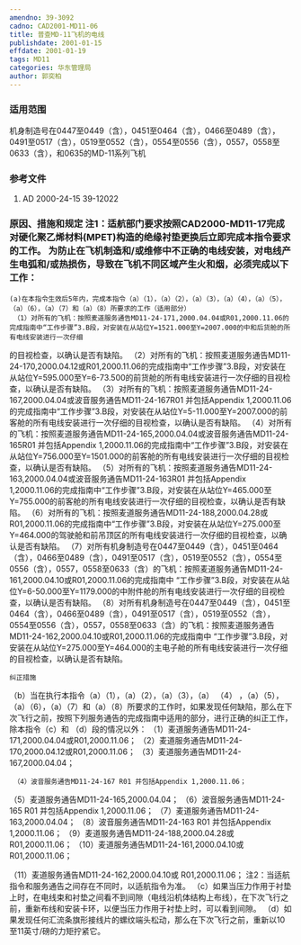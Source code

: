 ```yaml
---
amendno: 39-3092
cadno: CAD2001-MD11-06
title: 普查MD-11飞机的电线
publishdate: 2001-01-15
effdate: 2001-01-19
tags: MD11
categories: 华东管理局
author: 郭奕柏
---
```


### 适用范围 
机身制造号在0447至0449（含），0451至0464（含），0466至0489（含），0491至0517（含），0519至0552（含），0554至0556（含），0557，0558至0633（含），和0635的MD-11系列飞机

<!--more-->
### 参考文件
1. AD 2000-24-15 39-12022 

### 原因、措施和规定 注1：适航部门要求按照CAD2000-MD11-17完成对硬化聚乙烯材料(MPET)构造的绝缘衬垫更换后立即完成本指令要求的工作。     为防止在飞机制造和/或维修中不正确的电线安装，对电线产生电弧和/或热损伤，导致在飞机不同区域产生火和烟，必须完成以下工作：
    (a)在本指令生效后5年内，完成本指令（a）（1），（a）（2），（a）（3），（a）（4），（a）（5），（a）（6），（a）（7）和（a）（8）所要求的工作（适用部分） 
     （1）对所有的飞机：按照麦道服务通告MD11-24-171,2000.04.04或R01,2000.11.06的完成指南中“工作步骤”3.B段，对安装在从站位Y=1521.000至Y=2007.000的中和后货舱的所有电线安装进行一次仔细

       
的目视检查，以确认是否有缺陷。 
     （2）对所有的飞机：按照麦道服务通告MD11-24-170,2000.04.12或R01,2000.11.06的完成指南中“工作步骤”3.B段，对安装在从站位Y=595.000至Y=6-73.500的前货舱的所有电线安装进行一次仔细的目视检查，以确认是否有缺陷。 
     （3）对所有的飞机：按照麦道服务通告MD11-24-167,2000.04.04或波音服务通告MD11-24-167R01 并包括Appendix 1,2000.11.06的完成指南中“工作步骤”3.B段，对安装在从站位Y=5-11.000至Y=2007.000的前客舱的所有电线安装进行一次仔细的目视检查，以确认是否有缺陷。 
     （4）对所有的飞机：按照麦道服务通告MD11-24-165,2000.04.04或波音服务通告MD11-24-165R01 并包括Appendix 1,2000.11.06的完成指南中“工作步骤”3.B段，对安装在从站位Y=756.000至Y=1501.000的前客舱的所有电线安装进行一次仔细的目视检查，以确认是否有缺陷。 
     （5）对所有的飞机：按照麦道服务通告MD11-24-163,2000.04.04或波音服务通告MD11-24-163R01 并包括Appendix 1,2000.11.06的完成指南中“工作步骤”3.B段，对安装在从站位Y=465.000至Y=755.000的前客舱的所有电线安装进行一次仔细的目视检查，以确认是否有缺陷。
     （6）对所有的飞机：按照麦道服务通告MD11-24-188,2000.04.28或R01,2000.11.06的完成指南中“工作步骤”3.B段，对安装在从站位Y=275.000至Y=464.000的驾驶舱和前吊顶区的所有电线安装进行一次仔细的目视检查，以确认是否有缺陷。 
     （7）对所有机身制造号在0447至0449（含），0451至0464（含），0466至0489（含），0491至0517（含），0519至0552（含），0554至0556（含），0557，0558至0633（含）的飞机：按照麦道服务通告MD11-24-161,2000.04.10或R01,2000.11.06的完成指南中 “工作步骤”3.B段，对安装在从站位Y=6-50.000至Y=1179.000的中附件舱的所有电线安装进行一次仔细的目视检查，以确认是否有缺陷。 
     （8）对所有机身制造号在0447至0449（含），0451至0464（含），0466至0489（含），0491至0517（含），0519至0552（含），0554至0556（含），0557，0558至0633（含）的飞机：按照麦道服务通告MD11-24-162,2000.04.10或R01,2000.11.06的完成指南中 “工作步骤”3.B段，对安装在从站位Y=275.000至Y=464.000的主电子舱的所有电线安装进行一次仔细的目视检查，以确认是否有缺陷。 

       
    纠正措施 
   （b）当在执行本指令（a）（1），（a）（2），（a）（3），（a）
（4）
，（a）（5），（a）（6），（a）（7）和（a）（8）所要求的工作时，如果发现任何缺陷，那么在下次飞行之前，按照下列服务通告的完成指南中适用的部分，进行正确的纠正工作，除本指令（c）和
（d）段的情况以外： 
     （1）麦道服务通告MD11-24-171,2000.04.04或R01,2000.11.06；
     （2）麦道服务通告MD11-24-170,2000.04.12或R01,2000.11.06；
 （3）麦道服务通告MD11-24-167,2000.04.04； 

     （4）波音服务通告MD11-24-167 R01 并包括Appendix 1,2000.11.06； 
（5）麦道服务通告MD11-24-165,2000.04.04； 
     （6）波音服务通告MD11-24-165 R01 并包括Appendix 1,2000.11.06； 
（7）麦道服务通告MD11-24-163,2000.04.04； 
     （8）波音服务通告MD11-24-163 R01 并包括Appendix 1,2000.11.06； 
     （9）麦道服务通告MD11-24-188,2000.04.28或R01,2000.11.06；
 （10）麦道服务通告MD11-24-161,2000.04.10或R01,2000.11.06；

 （11）麦道服务通告MD11-24-162,2000.04.10或
R01,2000.11.06；     注2：当适航指令和服务通告之间存在不同时，以适航指令为准。
   （c）如果当压力作用于衬垫上时，在电线束和衬垫之间看不到间隙（电线沿机体结构上布线），在下次飞行之前，重新布线和安装卡环，以便当压力作用于衬垫上时，可以看到间隙。 
   （d）如果发现任何汇流条旗形接线片的螺纹端头松动，那么在下次飞行之前，重新以10至11英寸/磅的力矩拧紧它。

